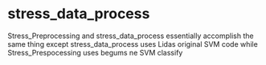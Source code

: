# stress_data_process

Stress_Preprocessing and stress_data_process essentially accomplish the same thing except stress_data_process uses Lidas original
SVM code while Stress_Prespocessing uses begums ne SVM classify
